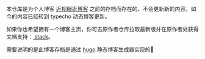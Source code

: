 本仓库是为个人博客 [近视眼逛博客](https://blog.9hz.club/) 之前的存档而存在的，不会更新新的内容。如今的内容已经转到 typecho 动态博客更新。

如果你也希望拥有一个博客主页，你可去原作者仓库拉取最新版并在原作者处获得文档支持：[ stack](https://github.com/CaiJimmy/hugo-theme-stack)。

需要说明的是此博客存档是通过 [hugo](https://gohugo.io/) 静态博客生成器实现的🙂

